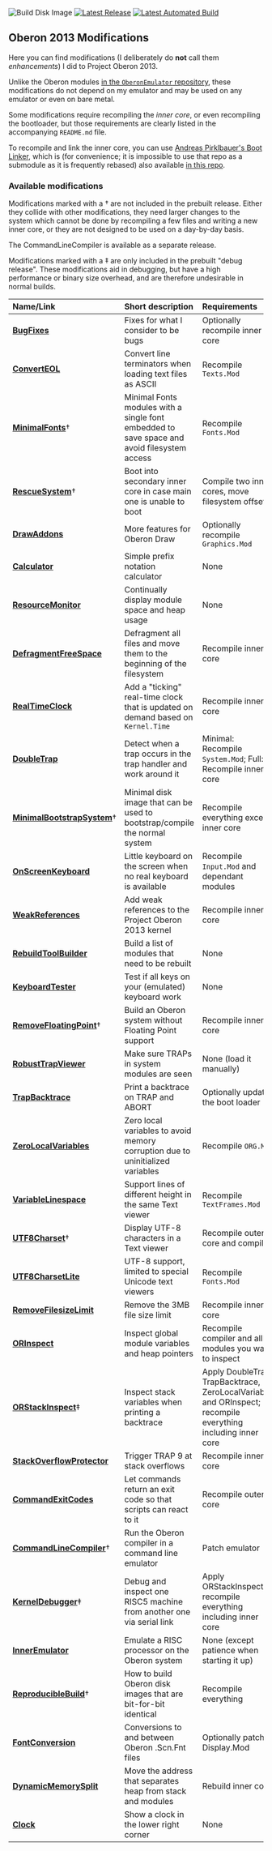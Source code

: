 ![Build Disk Image](https://github.com/schierlm/Oberon2013Modifications/workflows/Build%20Disk%20Image/badge.svg)
[![Latest Release](https://img.shields.io/badge/Download-Release%202020.05-blue)](https://github.com/schierlm/Oberon2013Modifications/releases/tag/2020.05)
[![Latest Automated Build](https://img.shields.io/badge/Download-Latest%20Automated%20Build-blue)](https://github.com/schierlm/Oberon2013Modifications/releases/tag/automatedbuild)

## Oberon 2013 Modifications

Here you can find modifications (I deliberately do **not** call them *enhancements*) I did to Project Oberon 2013.


Unlike the Oberon modules [in the `OberonEmulator` repository](https://github.com/schierlm/OberonEmulator/tree/master/Oberon),
these modifications do not depend on my emulator and may be used on any emulator or even on bare metal.

Some modifications require recompiling the *inner core*, or even recompiling the bootloader,
but those requirements are clearly listed in the accompanying `README.md` file.

To recompile and link the inner core, you can use
[Andreas Pirklbauer's Boot Linker](https://github.com/andreaspirklbauer/Oberon-building-tools/blob/master/Sources/FPGAOberon2013/ORL.Mod),
which is (for convenience; it is impossible to use that repo as a submodule as it is frequently rebased) also available [in this repo](ORL.Mod.txt).

### Available modifications

Modifications marked with a † are not included in the prebuilt release. Either they collide with other modifications, they need
larger changes to the system which cannot be done by recompiling a few files and writing a new inner core, or they are not
designed to be used on a day-by-day basis.

The CommandLineCompiler is available as a separate release.

Modifications marked with a ‡ are only included in the prebuilt "debug release". These modifications aid in debugging, but have
a high performance or binary size overhead, and are therefore undesirable in normal builds.

| Name/Link | Short description | Requirements |
|:--------- |:----------------- |:------------ |
| **[BugFixes](BugFixes/README.md)** | Fixes for what I consider to be bugs | Optionally recompile inner core |
| **[ConvertEOL](ConvertEOL/README.md)** | Convert line terminators when loading text files as ASCII | Recompile `Texts.Mod` |
| **[MinimalFonts](MinimalFonts/README.md)**† | Minimal Fonts modules with a single font embedded to save space and avoid filesystem access | Recompile `Fonts.Mod` |
| **[RescueSystem](RescueSystem/README.md)**† | Boot into secondary inner core in case main one is unable to boot | Compile two inner cores, move filesystem offset |
| **[DrawAddons](DrawAddons/README.md)** | More features for Oberon Draw | Optionally recompile `Graphics.Mod` |
| **[Calculator](Calculator/README.md)**| Simple prefix notation calculator | None |
| **[ResourceMonitor](ResourceMonitor/README.md)**| Continually display module space and heap usage | None |
| **[DefragmentFreeSpace](DefragmentFreeSpace/README.md)** | Defragment all files and move them to the beginning of the filesystem | Recompile inner core |
| **[RealTimeClock](RealTimeClock/README.md)** | Add a "ticking" real-time clock that is updated on demand based on `Kernel.Time` | Recompile inner core |
| **[DoubleTrap](DoubleTrap/README.md)** | Detect when a trap occurs in the trap handler and work around it | Minimal: Recompile `System.Mod`; Full: Recompile inner core |
| **[MinimalBootstrapSystem](MinimalBootstrapSystem/README.md)**† | Minimal disk image that can be used to bootstrap/compile the normal system | Recompile everything except inner core |
| **[OnScreenKeyboard](OnScreenKeyboard/README.md)** | Little keyboard on the screen when no real keyboard is available | Recompile `Input.Mod` and dependant modules |
| **[WeakReferences](WeakReferences/README.md)** | Add weak references to the Project Oberon 2013 kernel | Recompile inner core |
| **[RebuildToolBuilder](RebuildToolBuilder/README.md)**| Build a list of modules that need to be rebuilt | None |
| **[KeyboardTester](KeyboardTester/README.md)** | Test if all keys on your (emulated) keyboard work | None |
| **[RemoveFloatingPoint](RemoveFloatingPoint/README.md)**† | Build an Oberon system without Floating Point support | Recompile inner core |
| **[RobustTrapViewer](RobustTrapViewer/README.md)** | Make sure TRAPs in system modules are seen | None (load it manually) |
| **[TrapBacktrace](TrapBacktrace/README.md)** | Print a backtrace on TRAP and ABORT | Optionally update the boot loader |
| **[ZeroLocalVariables](ZeroLocalVariables/README.md)** | Zero local variables to avoid memory corruption due to uninitialized variables | Recompile `ORG.Mod` |
| **[VariableLinespace](VariableLinespace/README.md)** | Support lines of different height in the same Text viewer | Recompile `TextFrames.Mod` |
| **[UTF8Charset](UTF8Charset/README.md)**† | Display UTF-8 characters in a Text viewer | Recompile outer core and compiler |
| **[UTF8CharsetLite](UTF8CharsetLite/README.md)** | UTF-8 support, limited to special Unicode text viewers | Recompile `Fonts.Mod` |
| **[RemoveFilesizeLimit](RemoveFilesizeLimit/README.md)**| Remove the 3MB file size limit | Recompile inner core |
| **[ORInspect](ORInspect/README.md)** | Inspect global module variables and heap pointers | Recompile compiler and all modules you want to inspect |
| **[ORStackInspect](ORStackInspect/README.md)**‡ | Inspect stack variables when printing a backtrace | Apply DoubleTrap, TrapBacktrace, ZeroLocalVariables and ORInspect; recompile everything including inner core |
| **[StackOverflowProtector](StackOverflowProtector/README.md)** | Trigger TRAP 9 at stack overflows | Recompile inner core |
| **[CommandExitCodes](CommandExitCodes/README.md)** | Let commands return an exit code so that scripts can react to it | Recompile outer core |
| **[CommandLineCompiler](CommandLineCompiler/README.md)**† | Run the Oberon compiler in a command line emulator | Patch emulator |
| **[KernelDebugger](KernelDebugger/README.md)**‡ | Debug and inspect one RISC5 machine from another one via serial link | Apply ORStackInspect; recompile everything including inner core |
| **[InnerEmulator](InnerEmulator/README.md)** | Emulate a RISC processor on the Oberon system | None (except patience when starting it up) |
| **[ReproducibleBuild](ReproducibleBuild/README.md)**† | How to build Oberon disk images that are bit-for-bit identical | Recompile everything |
| **[FontConversion](FontConversion/README.md)** | Conversions to and between Oberon .Scn.Fnt files | Optionally patch Display.Mod |
| **[DynamicMemorySplit](DynamicMemorySplit/README.md)** | Move the address that separates heap from stack and modules | Rebuild inner core |
| **[Clock](Clock/README.md)** | Show a clock in the lower right corner | None |
